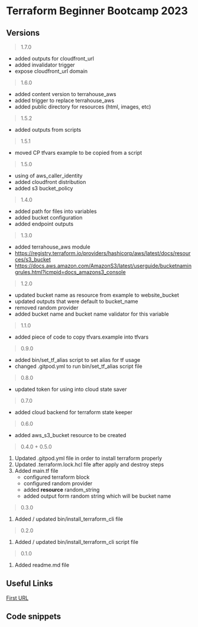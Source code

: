# Terraform Beginner Bootcamp 2023

## Versions
> 1.7.0
 - added outputs for cloudfront_url
 - added invalidator trigger
 - expose cloudfront_url domain

> 1.6.0
 - added content version to terrahouse_aws
 - added trigger to replace terrahouse_aws
 - added public directory for resources (html, images, etc)

> 1.5.2
 - added outputs from scripts

> 1.5.1
 - moved CP tfvars example to be copied from a script

> 1.5.0
 - using of aws_caller_identity
 - added cloudfront distribution
 - added s3 bucket_policy

> 1.4.0
 - added path for files into variables
 - added bucket configuration
 - added endpoint outputs

> 1.3.0
 - added terrahouse_aws module
 - https://registry.terraform.io/providers/hashicorp/aws/latest/docs/resources/s3_bucket
 - https://docs.aws.amazon.com/AmazonS3/latest/userguide/bucketnamingrules.html?icmpid=docs_amazons3_console

> 1.2.0
 - updated bucket name as resource from example to website_bucket
 - updated outputs that were default to bucket_name 
 - removed random provider
 - added bucket name and bucket name validator for this variable


> 1.1.0
 - added piece of code to copy tfvars.example into tfvars

> 0.9.0
 - added bin/set_tf_alias script to set alias for tf usage
 - changed .gitpod.yml to run bin/set_tf_alias script file

> 0.8.0
 - updated token for using into cloud state saver

> 0.7.0
 - added cloud backend for terraform state keeper

> 0.6.0
 - added aws_s3_bucket resource to be created

> 0.4.0 + 0.5.0
1. Updated .gitpod.yml file in order to install terraform properly
2. Updated .terraform.lock.hcl file after apply and destroy steps
3. Added main.tf file
   - configured terraform block
   - configured random provider
   - added **resource** random_string 
   - added output form random string which will be bucket name

> 0.3.0
1. Added / updated bin/install_terraform_cli file

> 0.2.0
1.  Added / updated bin/install_terraform_cli script file

> 0.1.0
1. Added readme.md file


## Useful Links
[First URL]()
## Code snippets